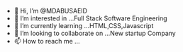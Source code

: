 - 👋 Hi, I’m @MDABUSAEID
- 👀 I’m interested in ...Full Stack Software Engineering
- 🌱 I’m currently learning ...HTML,CSS,Javascript
- 💞️ I’m looking to collaborate on ...New startup Company
- 📫 How to reach me ...

<!---
MDABUSAEID/MDABUSAEID is a ✨ special ✨ repository because its `README.md` (this file) appears on your GitHub profile.
You can click the Preview link to take a look at your changes.
--->
